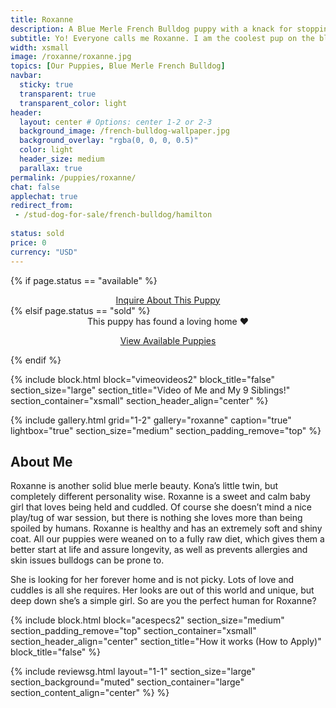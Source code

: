 ```yaml
---
title: Roxanne
description: A Blue Merle French Bulldog puppy with a knack for stopping traffic. Me and my siblings live in a place called Williamsburg, Brooklyn. That is in New York City
subtitle: Yo! Everyone calls me Roxanne. I am the coolest pup on the block. Trust me; I ought to know, I run this block.
width: xsmall
image: /roxanne/roxanne.jpg
topics: [Our Puppies, Blue Merle French Bulldog]
navbar:
  sticky: true
  transparent: true
  transparent_color: light
header:
  layout: center # Options: center 1-2 or 2-3
  background_image: /french-bulldog-wallpaper.jpg
  background_overlay: "rgba(0, 0, 0, 0.5)"
  color: light
  header_size: medium
  parallax: true
permalink: /puppies/roxanne/
chat: false
applechat: true
redirect_from:
 - /stud-dog-for-sale/french-bulldog/hamilton
 
status: sold
price: 0
currency: "USD"
---
```

{% if page.status == "available" %}
  <center>
    <a class="uk-button uk-button-danger uk-border-pill" href="/contact">
      Inquire About This Puppy
    </a>
  </center>
{% elsif page.status == "sold" %}
  <center>
    <div class="uk-alert-success uk-border-pill uk-text-bold uk-padding-small" uk-alert>
      This puppy has found a loving home ❤️
    </div>
    <p class="uk-text-center">
      <a href="/french-bulldog-puppies/" class="uk-button uk-button-primary uk-border-pill">
        View Available Puppies
      </a>
    </p>
  </center>
{% endif %}

{% include block.html 
  block="vimeovideos2"
  block_title="false"
  section_size="large"
  section_title="Video of Me and My 9 Siblings!" 
  section_container="xsmall"
  section_header_align="center"
%}



{% include gallery.html 
	grid="1-2"
	gallery="roxanne"
	caption="true"
	lightbox="true"
  section_size="medium"
  section_padding_remove="top"
%}



## About Me

Roxanne is another solid blue merle beauty. Kona’s little twin, but completely different personality wise. Roxanne is a sweet and calm baby girl that loves being held and cuddled. Of course she doesn’t mind a nice play/tug of war session, but there is nothing she loves more than being spoiled by humans. 
Roxanne is healthy and has an extremely soft and shiny coat. All our puppies were weaned on to a fully raw diet, which gives them a better start at life and assure longevity, as well as prevents allergies and skin issues bulldogs can be prone to. 

She is looking for her forever home and is not picky. Lots of love and cuddles is all she requires. Her looks are out of this world and unique, but deep down she’s a simple girl. So are you the perfect human for Roxanne? 


{% include block.html 
  block="acespecs2"
  section_size="medium"
  section_padding_remove="top"
  section_container="xsmall"
  section_header_align="center"
  section_title="How it works (How to Apply)"
  block_title="false"
%}

{% include reviewsg.html 
   layout="1-1"
  section_size="large"
  section_background="muted"
  section_container="large"
  section_content_align="center"
%}
%}



<script type="application/ld+json">
{
  "@context": "https://schema.org/",
  "@type": "Product",
  "name": "Roxanne",
  "offers": {
    "@type": "Offer",
    "priceCurrency": "USD",
    "price": "0",
    "availability": "https://schema.org/SoldOut"
  }
}
</script>
